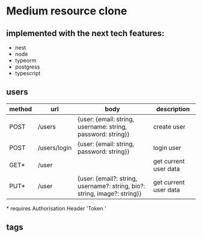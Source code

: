 # Medium resource clone

## implemented with the next tech features:

- nest
- node
- typeorm
- postgress
- typescript

## users

| method | url          | body                                                        | description           |
| ------ | ------------ | ----------------------------------------------------------- | --------------------- |
| POST   | /users       | {user: {email: string, username: string, password: string}} | create user           |
| POST   | /users/login | {user: {email: string, password: string}}                   | login user            |
| GET\*  | /user        |                                                             | get current user data |
| PUT\*  | /user        | {user: {email?: string, username?: string, bio?: string, image?: string}}                 | get current user data |

\* requires Authorisation Header 'Token <token>'

## tags
